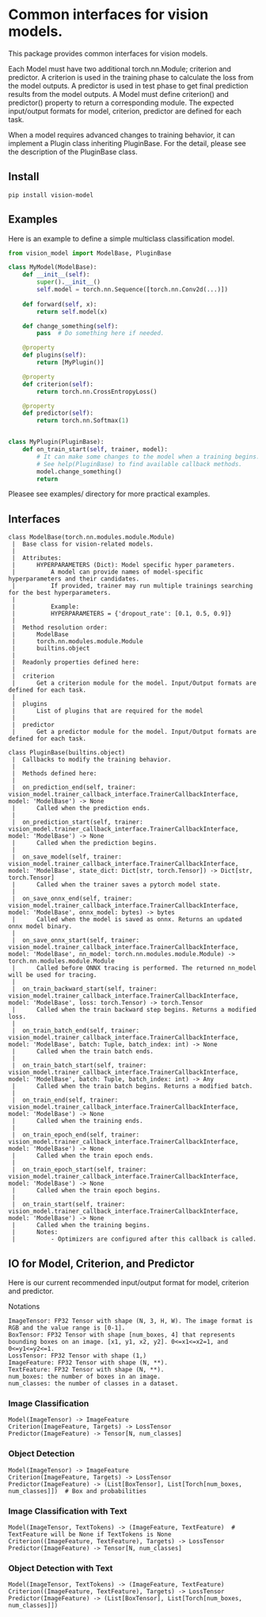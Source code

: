 # Common interfaces for vision models.

This package provides common interfaces for vision models. 

Each Model must have two additional torch.nn.Module; criterion and predictor. A criterion is used in the training phase to calculate the loss from the model outputs. A predictor is used in test phase to get final prediction results from the model outputs. A Model must define criterion() and predictor() property to return a corresponding module. The expected input/output formats for model, criterion, predictor are defined for each task.

When a model requires advanced changes to training behavior, it can implement a Plugin class inheriting PluginBase. For the detail, please see the description of the PluginBase class.

## Install
```
pip install vision-model
```

## Examples

Here is an example to define a simple multiclass classification model.
```python
from vision_model import ModelBase, PluginBase

class MyModel(ModelBase):
    def __init__(self):
        super().__init__()
        self.model = torch.nn.Sequence([torch.nn.Conv2d(...)])
    
    def forward(self, x):
        return self.model(x)

    def change_something(self):
        pass  # Do something here if needed.

    @property
    def plugins(self):
        return [MyPlugin()]

    @property
    def criterion(self):
        return torch.nn.CrossEntropyLoss()

    @property
    def predictor(self):
        return torch.nn.Softmax(1)


class MyPlugin(PluginBase):
    def on_train_start(self, trainer, model):
        # It can make some changes to the model when a training begins.
        # See help(PluginBase) to find available callback methods.
        model.change_something()
        return
```

Pleasee see examples/ directory for more practical examples.


## Interfaces

```
class ModelBase(torch.nn.modules.module.Module)
 |  Base class for vision-related models.
 |
 |  Attributes:
 |      HYPERPARAMETERS (Dict): Model specific hyper parameters.
 |          A model can provide names of model-specific hyperparameters and their candidates.
 |          If provided, trainer may run multiple trainings searching for the best hyperparameters.
 |
 |          Example:
 |          HYPERPARAMETERS = {'dropout_rate': [0.1, 0.5, 0.9]}
 |
 |  Method resolution order:
 |      ModelBase
 |      torch.nn.modules.module.Module
 |      builtins.object
 |
 |  Readonly properties defined here:
 |
 |  criterion
 |      Get a criterion module for the model. Input/Output formats are defined for each task.
 |
 |  plugins
 |      List of plugins that are required for the model
 |
 |  predictor
 |      Get a predictor module for the model. Input/Output formats are defined for each task.
```

```
class PluginBase(builtins.object)
 |  Callbacks to modify the training behavior.
 |
 |  Methods defined here:
 |
 |  on_prediction_end(self, trainer: vision_model.trainer_callback_interface.TrainerCallbackInterface, model: 'ModelBase') -> None
 |      Called when the prediction ends.
 |
 |  on_prediction_start(self, trainer: vision_model.trainer_callback_interface.TrainerCallbackInterface, model: 'ModelBase') -> None
 |      Called when the prediction begins.
 |
 |  on_save_model(self, trainer: vision_model.trainer_callback_interface.TrainerCallbackInterface, model: 'ModelBase', state_dict: Dict[str, torch.Tensor]) -> Dict[str, torch.Tensor]
 |      Called when the trainer saves a pytorch model state.
 |
 |  on_save_onnx_end(self, trainer: vision_model.trainer_callback_interface.TrainerCallbackInterface, model: 'ModelBase', onnx_model: bytes) -> bytes
 |      Called when the model is saved as onnx. Returns an updated onnx model binary.
 |
 |  on_save_onnx_start(self, trainer: vision_model.trainer_callback_interface.TrainerCallbackInterface, model: 'ModelBase', nn_model: torch.nn.modules.module.Module) -> torch.nn.modules.module.Module
 |      Called before ONNX tracing is performed. The returned nn_model will be used for tracing.
 |
 |  on_train_backward_start(self, trainer: vision_model.trainer_callback_interface.TrainerCallbackInterface, model: 'ModelBase', loss: torch.Tensor) -> torch.Tensor
 |      Called when the train backward step begins. Returns a modified loss.
 |
 |  on_train_batch_end(self, trainer: vision_model.trainer_callback_interface.TrainerCallbackInterface, model: 'ModelBase', batch: Tuple, batch_index: int) -> None
 |      Called when the train batch ends.
 |
 |  on_train_batch_start(self, trainer: vision_model.trainer_callback_interface.TrainerCallbackInterface, model: 'ModelBase', batch: Tuple, batch_index: int) -> Any
 |      Called when the train batch begins. Returns a modified batch.
 |
 |  on_train_end(self, trainer: vision_model.trainer_callback_interface.TrainerCallbackInterface, model: 'ModelBase') -> None
 |      Called when the training ends.
 |
 |  on_train_epoch_end(self, trainer: vision_model.trainer_callback_interface.TrainerCallbackInterface, model: 'ModelBase') -> None
 |      Called when the train epoch ends.
 |
 |  on_train_epoch_start(self, trainer: vision_model.trainer_callback_interface.TrainerCallbackInterface, model: 'ModelBase') -> None
 |      Called when the train epoch begins.
 |
 |  on_train_start(self, trainer: vision_model.trainer_callback_interface.TrainerCallbackInterface, model: 'ModelBase') -> None
 |      Called when the training begins.
 |      Notes:
 |          - Optimizers are configured after this callback is called.
```

## IO for Model, Criterion, and Predictor

Here is our current recommended input/output format for model, criterion and predictor.

Notations
```
ImageTensor: FP32 Tensor with shape (N, 3, H, W). The image format is RGB and the value range is [0-1].
BoxTensor: FP32 Tensor with shape [num_boxes, 4] that represents bounding boxes on an image. [x1, y1, x2, y2]. 0<=x1<=x2=1, and 0<=y1<=y2<=1.
LossTensor: FP32 Tensor with shape (1,)
ImageFeature: FP32 Tensor with shape (N, **).
TextFeature: FP32 Tensor with shape (N, **).
num_boxes: the number of boxes in an image.
num_classes: the number of classes in a dataset.
```

### Image Classification
```
Model(ImageTensor) -> ImageFeature
Criterion(ImageFeature, Targets) -> LossTensor
Predictor(ImageFeature) -> Tensor[N, num_classes]
```

### Object Detection
```
Model(ImageTensor) -> ImageFeature
Criterion(ImageFeature, Targets) -> LossTensor
Predictor(ImageFeature) -> (List[BoxTensor], List[Torch[num_boxes, num_classes]])  # Box and probabilities
```

### Image Classification with Text
```
Model(ImageTensor, TextTokens) -> (ImageFeature, TextFeature)  # TextFeature will be None if TextTokens is None
Criterion((ImageFeature, TextFeature), Targets) -> LossTensor
Predictor(ImageFeature) -> Tensor[N, num_classes]
```

### Object Detection with Text
```
Model(ImageTensor, TextTokens) -> (ImageFeature, TextFeature)
Criterion((ImageFeature, TextFeature), Targets) -> LossTensor
Predictor(ImageFeature) -> (List[BoxTensor], List[Torch[num_boxes, num_classes]])
```